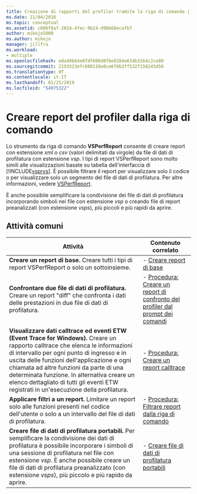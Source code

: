 ```yaml
---
title: Creazione di rapporti del profiler tramite la riga di comando | Microsoft Docs
ms.date: 11/04/2016
ms.topic: conceptual
ms.assetid: c886f8af-2014-4fec-9b24-d98b68ecafb7
author: mikejo5000
ms.author: mikejo
manager: jillfra
ms.workload:
- multiple
ms.openlocfilehash: eda49b64e07df606d8fbe9284e634b3164c2ce80
ms.sourcegitcommit: 2193323efc608118e0ce6f6b2ff532f158245d56
ms.translationtype: HT
ms.contentlocale: it-IT
ms.lasthandoff: 01/25/2019
ms.locfileid: "54975322"
---
```

# <a name="create-profiler-reports-from-the-command-line"></a>Creare report del profiler dalla riga di comando
Lo strumento da riga di comando **VSPerfReport** consente di creare report con estensione *xml* o *csv* (valori delimitati da virgole) da file di dati di profilatura con estensione *vsp*. I tipi di report VSPerfReport sono molto simili alle visualizzazioni basate su tabella dell'interfaccia di [!INCLUDE[vsprvs](../code-quality/includes/vsprvs_md.md)]. È possibile filtrare il report per visualizzare solo il codice o per visualizzare solo un segmento del file di dati di profilatura. Per altre informazioni, vedere [VSPerfReport](../profiling/vsperfreport.md).  
  
 È anche possibile semplificare la condivisione dei file di dati di profilatura incorporando simboli nei file con estensione *vsp* o creando file di report preanalizzati (con estensione *vsps*), più piccoli e più rapidi da aprire.  
  
## <a name="common-tasks"></a>Attività comuni
  
|Attività|Contenuto correlato|  
|----------|---------------------|  
|**Creare un report di base.** Creare tutti i tipi di report VSPerfReport o solo un sottoinsieme.|-   [Creare report di base](../profiling/creating-basic-profiling-reports-from-the-command-line.md)|  
|**Confrontare due file di dati di profilatura.** Creare un report "diff" che confronta i dati delle prestazioni in due file di dati di profilatura.|-   [Procedura: Creare un report di confronto del profiler dal prompt dei comandi](../profiling/how-to-create-a-profiler-comparison-report-from-a-command-prompt.md)|  
|**Visualizzare dati calltrace ed eventi ETW (Event Trace for Windows).** Creare un rapporto calltrace che elenca le informazioni di intervallo per ogni punto di ingresso e in uscita delle funzioni dell'applicazione e ogni chiamata ad altre funzioni da parte di una determinata funzione. In alternativa creare un elenco dettagliato di tutti gli eventi ETW registrati in un'esecuzione della profilatura.|-   [Procedura: Creare un report calltrace](../profiling/how-to-create-a-profiling-tools-call-trace-report.md)|  
|**Applicare filtri a un report.** Limitare un report solo alle funzioni presenti nel codice dell'utente o solo a un intervallo del file di dati di profilatura.|-   [Procedura: Filtrare report dalla riga di comando](../profiling/how-to-filter-reports-from-the-command-line.md)|  
|**Creare file di dati di profilatura portabili.** Per semplificare la condivisione dei dati di profilatura è possibile incorporare i simboli di una sessione di profilatura nel file con estensione *vsp*. È anche possibile creare un file di dati di profilatura preanalizzato (con estensione *vsps*), più piccolo e più rapido da aprire.|-   [Creare file di dati di profilatura portabili](../profiling/creating-portable-profiling-data-files-from-the-command-line.md)|